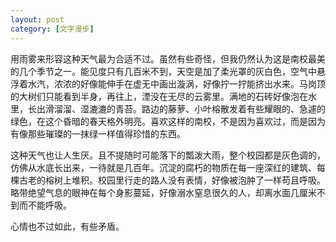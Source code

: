 ```yaml
---
layout: post
category: [文字漫步]
---
```


用雨雾来形容这种天气最为合适不过。虽然有些奇怪，但我仍然认为这是南校最美的几个季节之一。能见度只有几百米不到，天空是加了柔光罩的灰白色，空气中悬浮着水汽，浓浓的好像能伸手在虚无中画出漩涡，好像拧一拧能挤出水来。马岗顶的大树们只能看到半身，再往上，湮没在无尽的云雾里。满地的石砖好像泡在水里，长出滑溜溜、湿漉漉的青苔。路边的藤萝、小叶榕散发着有些耀眼的、急遽的绿色，在这个昏暗的春天格外明亮。喜欢这样的南校，不是因为喜欢过，而是因为有像那些璀璨的一抹绿一样值得珍惜的东西。

这种天气也让人生厌。且不提随时可能落下的瓢泼大雨，整个校园都是灰色调的，仿佛从水底长出来，一待就是几百年。沉淀的腐朽的物质在每一座深红的建筑、每棵古老的榕树上堆积。校园里行走的路人没有表情，好像被泡肿了一样苟且呼吸。略带绝望气息的眼神在每个身影蔓延，好像溺水窒息很久的人，却离水面几厘米不到而不能呼吸。

心情也不过如此，有些矛盾。